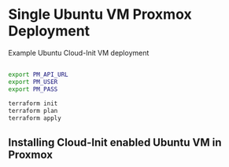 # Single Ubuntu VM Proxmox Deployment
Example Ubuntu Cloud-Init VM deployment

## 

```bash
export PM_API_URL
export PM_USER
export PM_PASS

terraform init
terraform plan
terraform apply
```

## Installing Cloud-Init enabled Ubuntu VM in Proxmox

```bash


````